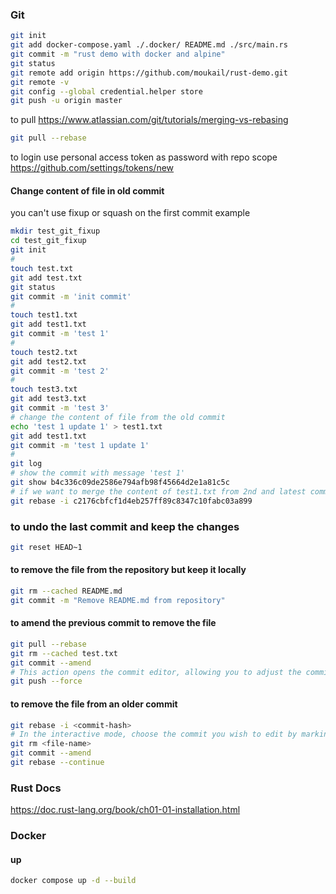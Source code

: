 ### Git
```bash
git init
git add docker-compose.yaml ./.docker/ README.md ./src/main.rs
git commit -m "rust demo with docker and alpine"
git status
git remote add origin https://github.com/moukail/rust-demo.git
git remote -v
git config --global credential.helper store
git push -u origin master
```
to pull https://www.atlassian.com/git/tutorials/merging-vs-rebasing
```bash
git pull --rebase
```

to login use personal access token as password with repo scope
https://github.com/settings/tokens/new

#### Change content of file in old commit
you can't use fixup or squash on the first commit
example
```bash
mkdir test_git_fixup
cd test_git_fixup
git init
#
touch test.txt
git add test.txt
git status
git commit -m 'init commit'
#
touch test1.txt
git add test1.txt
git commit -m 'test 1'
#
touch test2.txt
git add test2.txt
git commit -m 'test 2'
#
touch test3.txt
git add test3.txt
git commit -m 'test 3'
# change the content of file from the old commit
echo 'test 1 update 1' > test1.txt
git add test1.txt
git commit -m 'test 1 update 1'
#
git log
# show the commit with message 'test 1'
git show b4c336c09de2586e794afb98f45664d2e1a81c5c
# if we want to merge the content of test1.txt from 2nd and latest commits, we have to move the latest commit bellow the 2nd one then save the changes. hier we need to use the first commit for rebase with interactive mode, then use the same command to change the rebase command from pick to fixup for latest commit.
git rebase -i c2176cbfcf1d4eb257ff89c8347c10fabc03a899
```

### to undo the last commit and keep the changes
```bash
git reset HEAD~1
```

#### to remove the file from the repository but keep it locally
```bash
git rm --cached README.md
git commit -m "Remove README.md from repository"
```

#### to amend the previous commit to remove the file
```bash
git pull --rebase
git rm --cached test.txt
git commit --amend
# This action opens the commit editor, allowing you to adjust the commit message as needed, effectively recreating the commit without the unwanted file.
git push --force
```

#### to remove the file from an older commit
```bash
git rebase -i <commit-hash>
# In the interactive mode, choose the commit you wish to edit by marking it with edit. Git will stop at that commit, giving you the chance to remove the file
git rm <file-name>
git commit --amend
git rebase --continue
```

### Rust Docs
https://doc.rust-lang.org/book/ch01-01-installation.html

### Docker
#### up
```bash
docker compose up -d --build
```
